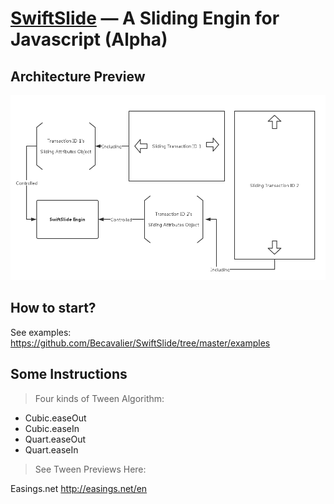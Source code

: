 [SwiftSlide](https://github.com/Becavalier/SwiftSlide) — A Sliding Engin for Javascript (Alpha)
==================================================


Architecture Preview
--------------------------------------

 ![image](https://github.com/Becavalier/SwiftSlide/blob/master/images/SwiftSlide-Architecture.png?raw=true)


How to start?
--------------------------------------

See examples: https://github.com/Becavalier/SwiftSlide/tree/master/examples

Some Instructions
--------------------------------------

> Four kinds of Tween Algorithm: 

* Cubic.easeOut
* Cubic.easeIn
* Quart.easeOut
* Quart.easeIn

> See Tween Previews Here:

Easings.net http://easings.net/en
